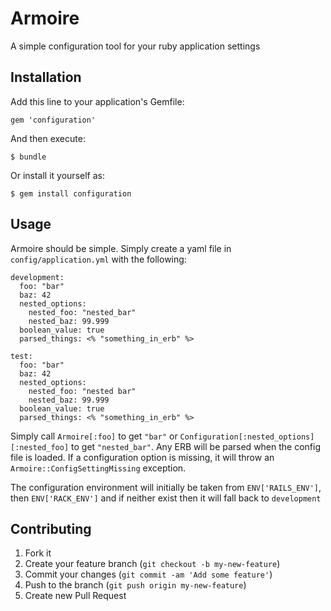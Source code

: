 # Armoire

A simple configuration tool for your ruby application settings

## Installation

Add this line to your application's Gemfile:

    gem 'configuration'

And then execute:

    $ bundle

Or install it yourself as:

    $ gem install configuration

## Usage

Armoire should be simple. Simply create a yaml file in `config/application.yml` with the following:

    development:
      foo: "bar"
      baz: 42
      nested_options:
        nested_foo: "nested_bar"
        nested_baz: 99.999
      boolean_value: true
      parsed_things: <% "something_in_erb" %>

    test:
      foo: "bar"
      baz: 42
      nested_options:
        nested_foo: "nested bar"
        nested_baz: 99.999
      boolean_value: true
      parsed_things: <% "something_in_erb" %>

Simply call `Armoire[:foo]` to get `"bar"` or `Configuration[:nested_options][:nested_foo]` to get `"nested_bar"`. Any ERB will be parsed when the config file is loaded. If a configuration option is missing, it will throw an `Armoire::ConfigSettingMissing` exception.

The configuration environment will initially be taken from `ENV['RAILS_ENV']`, then `ENV['RACK_ENV']` and if neither exist then it will fall back to `development`


## Contributing

1. Fork it
2. Create your feature branch (`git checkout -b my-new-feature`)
3. Commit your changes (`git commit -am 'Add some feature'`)
4. Push to the branch (`git push origin my-new-feature`)
5. Create new Pull Request
